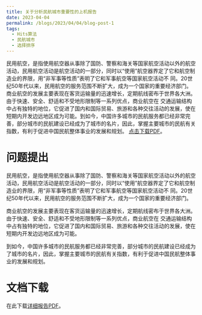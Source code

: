 ```yaml
---
title: 关于分析民航城市重要性的上机报告
date: 2023-04-04
permalink: /blogs/2023/04/04/blog-post-1
tags:
  - Hits算法
  - 民航城市
  - 选择排序
---
```


民用航空，是指使用航空器从事除了国防、警察和海关等国家航空活动以外的航空活动，民用航空活动是航空活动的一部分，同时以“使用”航空器界定了它和航空制造业的界限，用“非军事等性质”表明了它和军事航空等国家航空活动不
同。20世纪50年代以来，民用航空的服务范围不断扩大，成为一个国家的重要经济部门。商业航空的发展主要表现在客货运输量的迅速增长，定期航线密布于世界各大洲。由于快速、安全、舒适和不受地形限制等一系列优点，商业航空在
交通运输结构中占有独特的地位，它促进了国内和国际贸易、旅游和各种交往活动的发展，使在短期内开发边远地区成为可能。到如今，中国许多城市的民航服务都已经非常完善，部分城市的民航建设已经成为了城市的名片，因此，掌握主要城市的民航有关指数，有利于促进中国民航整体事业的发展和规划。 [点击下载PDF](../static/关于分析民航城市重要性的上机报告.pdf)。

问题提出
======

民用航空，是指使用航空器从事除了国防、警察和海关等国家航空活动以外的航空活动，民用航空活动是航空活动的一部分，同时以“使用”航空器界定了它和航空制造业的界限，用“非军事等性质”表明了它和军事航空等国家航空活动不
同。20世纪50年代以来，民用航空的服务范围不断扩大，成为一个国家的重要经济部门。

商业航空的发展主要表现在客货运输量的迅速增长，定期航线密布于世界各大洲。由于快速、安全、舒适和不受地形限制等一系列优点，商业航空在 交通运输结构中占有独特的地位，它促进了国内和国际贸易、旅游和各种交往活动的发展，使在短期内开发边远地区成为可能。

到如今，中国许多城市的民航服务都已经非常完善，部分城市的民航建设已经成为了城市的名片，因此，掌握主要城市的民航有关指数，有利于促进中国民航整体事业的发展和规划。

文档下载
======

在此下载[详细报告PDF](../static/关于分析民航城市重要性的上机报告.pdf)。

